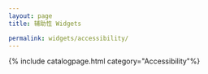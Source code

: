```yaml
---
layout: page
title: 辅助性 Widgets

permalink: widgets/accessibility/
---
```


{% include catalogpage.html category="Accessibility"%}
